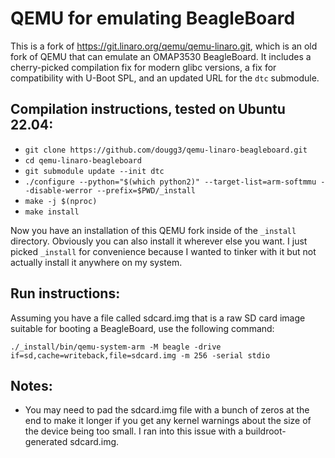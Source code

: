 # QEMU for emulating BeagleBoard

This is a fork of https://git.linaro.org/qemu/qemu-linaro.git, which is an old fork of QEMU that can emulate an OMAP3530 BeagleBoard. It includes a cherry-picked compilation fix for modern glibc versions, a fix for compatibility with U-Boot SPL, and an updated URL for the `dtc` submodule.

## Compilation instructions, tested on Ubuntu 22.04:

- `git clone https://github.com/dougg3/qemu-linaro-beagleboard.git`
- `cd qemu-linaro-beagleboard`
- `git submodule update --init dtc`
- `./configure --python="$(which python2)" --target-list=arm-softmmu --disable-werror --prefix=$PWD/_install`
- `make -j $(nproc)`
- `make install`

Now you have an installation of this QEMU fork inside of the `_install` directory. Obviously you can also install it wherever else you want. I just picked `_install` for convenience because I wanted to tinker with it but not actually install it anywhere on my system.

## Run instructions:

Assuming you have a file called sdcard.img that is a raw SD card image suitable for booting a BeagleBoard, use the following command:

`./_install/bin/qemu-system-arm -M beagle -drive if=sd,cache=writeback,file=sdcard.img -m 256 -serial stdio`

## Notes:

- You may need to pad the sdcard.img file with a bunch of zeros at the end to make it longer if you get any kernel warnings about the size of the device being too small. I ran into this issue with a buildroot-generated sdcard.img.
